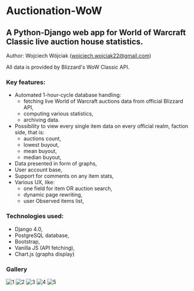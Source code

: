 # Auctionation-WoW
## A Python-Django web app for World of Warcraft Classic live auction house statistics.

Author: Wojciech Wójciak (wojciech.wojciak22@gmail.com)

All data is provided by Blizzard's WoW Classic API.

### Key features:
- Automated 1-hour-cycle database handling:
  - fetching live World of Warcraft auctions data from official Blizzard API,
  - computing various statistics,
  - archiving data.
- Possibility to view every single item data on every official realm, faction side, that is:
  - auctions count,
  - lowest buyout,
  - mean buyout,
  - median buyout,
- Data presented in form of graphs,
- User account base,
- Support for comments on any item stats,
- Various UX, like:
    - one field for item OR auction search,
    - dynamic page rewriting,
    - user Observed items list,


### Technologies used:
- Django 4.0,
- PostgreSQL database,
- Bootstrap,
- Vanilla JS (API fetching),
- Chart.js (graphs display)


### Gallery
![1](https://raw.githubusercontent.com/WojciakW/Auctionation/master/readme_res/1.png)
![2](https://raw.githubusercontent.com/WojciakW/Auctionation/master/readme_res/2.png)
![3](https://raw.githubusercontent.com/WojciakW/Auctionation/master/readme_res/3.png)
![4](https://raw.githubusercontent.com/WojciakW/Auctionation/master/readme_res/4.png)
![5](https://raw.githubusercontent.com/WojciakW/Auctionation/master/readme_res/5.png)